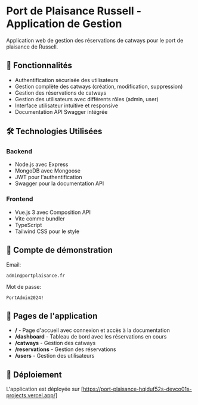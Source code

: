 # Port de Plaisance Russell - Application de Gestion

Application web de gestion des réservations de catways pour le port de plaisance de Russell.

## 🚀 Fonctionnalités

- Authentification sécurisée des utilisateurs
- Gestion complète des catways (création, modification, suppression)
- Gestion des réservations de catways
- Gestion des utilisateurs avec différents rôles (admin, user)
- Interface utilisateur intuitive et responsive
- Documentation API Swagger intégrée

## 🛠️ Technologies Utilisées

### Backend
- Node.js avec Express
- MongoDB avec Mongoose
- JWT pour l'authentification
- Swagger pour la documentation API

### Frontend
- Vue.js 3 avec Composition API
- Vite comme bundler
- TypeScript
- Tailwind CSS pour le style


## 🔐 Compte de démonstration
Email:
```
admin@portplaisance.fr
```
Mot de passe:
```
PortAdmin2024!
```

## 📱 Pages de l'application

- **/** - Page d'accueil avec connexion et accès à la documentation
- **/dashboard** - Tableau de bord avec les réservations en cours
- **/catways** - Gestion des catways
- **/reservations** - Gestion des réservations
- **/users** - Gestion des utilisateurs

## 🚀 Déploiement

L'application est déployée sur [https://port-plaisance-hqiduf52s-devco01s-projects.vercel.app/]
